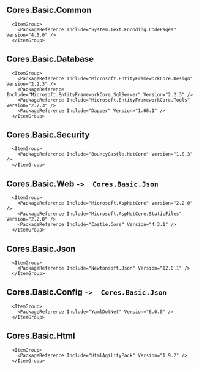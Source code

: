 ﻿## Cores.Basic.Common
```
  <ItemGroup>
    <PackageReference Include="System.Text.Encoding.CodePages" Version="4.5.0" />
  </ItemGroup>
```

## Cores.Basic.Database
```
  <ItemGroup>
    <PackageReference Include="Microsoft.EntityFrameworkCore.Design" Version="2.2.3" />
    <PackageReference Include="Microsoft.EntityFrameworkCore.SqlServer" Version="2.2.3" />
    <PackageReference Include="Microsoft.EntityFrameworkCore.Tools" Version="2.2.3" />
    <PackageReference Include="Dapper" Version="1.60.1" />
  </ItemGroup>
```

## Cores.Basic.Security
```
  <ItemGroup>
    <PackageReference Include="BouncyCastle.NetCore" Version="1.8.3" />
  </ItemGroup>
```

## Cores.Basic.Web `->  Cores.Basic.Json`
```
  <ItemGroup>
    <PackageReference Include="Microsoft.AspNetCore" Version="2.2.0" />
    <PackageReference Include="Microsoft.AspNetCore.StaticFiles" Version="2.2.0" />
    <PackageReference Include="Castle.Core" Version="4.3.1" />
  </ItemGroup>
```

## Cores.Basic.Json
```
  <ItemGroup>
    <PackageReference Include="Newtonsoft.Json" Version="12.0.1" />
  </ItemGroup>
```

## Cores.Basic.Config `->  Cores.Basic.Json`
```
  <ItemGroup>
    <PackageReference Include="YamlDotNet" Version="6.0.0" />
  </ItemGroup>
```

## Cores.Basic.Html
```
  <ItemGroup>
    <PackageReference Include="HtmlAgilityPack" Version="1.9.2" />
  </ItemGroup>
```

